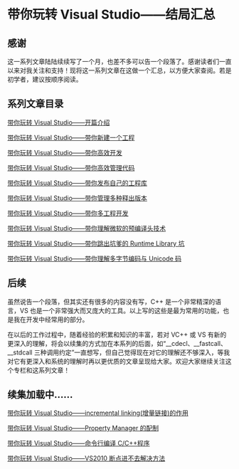 # 带你玩转 Visual Studio——结局汇总

## 感谢

这一系列文章陆陆续续写了一个月，也差不多可以告一个段落了。感谢读者们一直以来对我关注和支持！现将这一系列文章在这做一个汇总，以方便大家查阅。若是初学者，建议按顺序阅读。

## 系列文章目录

[带你玩转 Visual Studio——开篇介绍](http://blog.csdn.net/luoweifu/article/details/48664887)

[带你玩转 Visual Studio——带你新建一个工程](http://blog.csdn.net/luoweifu/article/details/48692267)

[带你玩转 Visual Studio——带你高效开发](http://blog.csdn.net/luoweifu/article/details/48816605)

[带你玩转 Visual Studio——带你高效管理代码](http://blog.csdn.net/luoweifu/article/details/48852119)

[带你玩转 Visual Studio——带你发布自己的工程库](http://blog.csdn.net/luoweifu/article/details/48895765)

[带你玩转 Visual Studio——带你管理多种释出版本](http://blog.csdn.net/luoweifu/article/details/48912241)

[带你玩转 Visual Studio——带你多工程开发](http://blog.csdn.net/luoweifu/article/details/48915347)

[带你玩转 Visual Studio——带你理解微软的预编译头技术](http://blog.csdn.net/luoweifu/article/details/49010627)

[带你玩转 Visual Studio——带你跳出坑爹的 Runtime Library 坑](http://blog.csdn.net/luoweifu/article/details/49055933)

[带你玩转 Visual Studio——带你理解多字节编码与 Unicode 码](http://blog.csdn.net/luoweifu/article/details/49382969)

## 后续

虽然说告一个段落，但其实还有很多的内容没有写，C++ 是一个非常精深的语言，VS 也是一个非常强大而又庞大的工具。以上写的这些是最为常用的功能，也是我在开发中经常用的部分。

在以后的工作过程中，随着经验的积累和知识的丰富，若对 VC++ 或 VS 有新的更深入的理解，将会以续集的方式加在本系列的后面，如“__cdecl、__fastcall、__stdcall 三种调用约定”一直想写，但自己觉得现在对它的理解还不够深入，等我对它有更深入和系统的理解时再以更优质的文章呈现给大家。欢迎大家继续关注这个专栏和这系列文章！

## 续集加载中……

[带你玩转 Visual Studio——incremental linking(增量链接)的作用](http://blog.csdn.net/luoweifu/article/details/49826393)

[带你玩转 Visual Studio——Property Manager 的配制](http://blog.csdn.net/luoweifu/article/details/49836809)

[带你玩转 Visual Studio——命令行编译 C/C++程序](http://blog.csdn.net/luoweifu/article/details/49847749)

[带你玩转 Visual Studio——VS2010 断点进不去解决方法](http://blog.csdn.net/luoweifu/article/details/42922067)